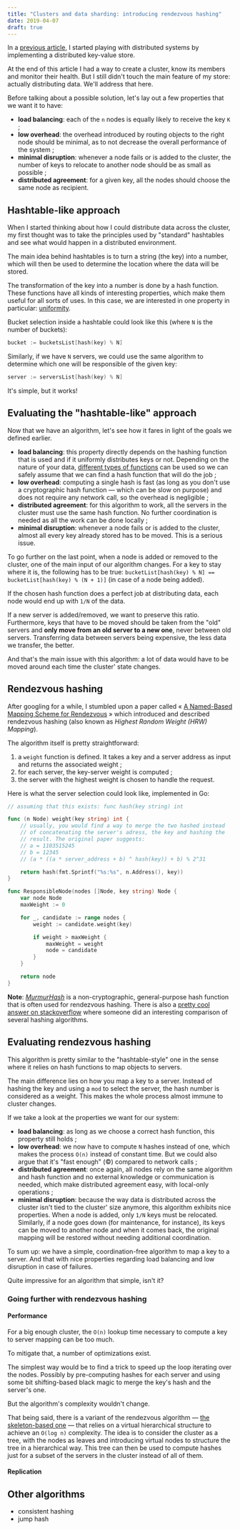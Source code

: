 ```yaml
---
title: "Clusters and data sharding: introducing rendezvous hashing"
date: 2019-04-07
draft: true
---
```


In a [previous article](/2019/01/29/clusters-and-membership-discovering-the-swim-protocol/),
I started playing with distributed systems by implementing a distributed key-value
store.

At the end of this article I had a way to create a cluster, know its members
and monitor their health. But I still didn't touch the main feature of my store:
actually distributing data. We'll address that here.

<!--more-->

Before talking about a possible solution, let's lay out a few properties that we
want it to have:

* **load balancing**: each of the <code>n</code> nodes is equally likely to receive the key <code>K</code> ;
* **low overhead**: the overhead introduced by routing objects to the right node
  should be minimal, as to not decrease the overall performance of the system ;
* **minimal disruption**: whenever a node fails or is added to the cluster, the
  number of keys to relocate to another node should be as small as possible ;
* **distributed agreement**: for a given key, all the nodes should choose the
  same node as recipient.

## Hashtable-like approach

When I started thinking about how I could distribute data across the cluster,
my first thought was to take the principles used by "standard" hashtables and
see what would happen in a distributed environment.

The main idea behind hashtables is to turn a string (the key) into a number,
which will then be used to determine the location where the data will be stored.

The transformation of the key into a number is done by a hash function. These
functions have all kinds of interesting properties, which make them useful for
all sorts of uses. In this case, we are interested in one property in particular:
[uniformity](https://en.wikipedia.org/wiki/Hash_function#Uniformity).

Bucket selection inside a hashtable could look like this (where <code>N</code>
is the number of buckets):

```go
bucket := bucketsList[hash(key) % N]
```

Similarly, if we have <code>N</code> servers, we could use the same algorithm to
determine which one will be responsible of the given key:

```go
server := serversList[hash(key) % N]
```

It's simple, but it works!

## Evaluating the "hashtable-like" approach

Now that we have an algorithm, let's see how it fares in light of the goals we
defined earlier.

* **load balancing**: this property directly depends on the hashing function
  that is used and if it uniformly distributes keys or not. Depending on the
  nature of your data, [different types of functions](https://en.wikipedia.org/wiki/Hash_function#Hash_function_algorithms)
  can be used so we can safely assume that we can find a hash function that will
  do the job ;
* **low overhead**: computing a single hash is fast (as long as you don't use a
  cryptographic hash function — which can be slow on purpose) and does not
  require any network call, so the overhead is negligible ;
* **distributed agreement**: for this algorithm to work, all the servers in the
  cluster must use the same hash function. No further coordination is needed as
  all the work can be done locally ;
* **minimal disruption**: whenever a node fails or is added to the cluster,
  almost all every key already stored has to be moved. This is a serious issue.

To go further on the last point, when a node is added or removed to the cluster,
one of the main input of our algorithm changes. For a key to stay where it is,
the following has to be true:
`bucketList[hash(key) % N] == bucketList[hash(key) % (N + 1)]` (in case of a node
being added).

If the chosen hash function does a perfect job at distributing data, each node
would end up with <code>1/N</code> of the data.

If a new server is added/removed, we want to preserve this ratio. Furthermore,
keys that have to be moved should be taken from the "old" servers and **only move
from an old server to a new one**, never between old servers. Transferring data
between servers being expensive, the less data we transfer, the better.

And that's the main issue with this algorithm: a lot of data would have to be
moved around each time the cluster' state changes.

## Rendezvous hashing

After googling for a while, I stumbled upon a paper called « [A Named-Based
Mapping Scheme for Rendezvous](http://www.eecs.umich.edu/techreports/cse/96/CSE-TR-316-96.pdf) »
which introduced and described rendezvous hashing (also known as *Highest Random
Weight (HRW) Mapping*).

The algorithm itself is pretty straightforward:

1. a <code>weight</code> function is defined. It takes a key and a server address
    as input and returns the associated weight ;
2. for each server, the key-server weight is computed ;
3. the server with the highest weight is chosen to handle the request.

Here is what the server selection could look like, implemented in Go:

```go
// assuming that this exists: func hash(key string) int

func (n Node) weight(key string) int {
	// usually, you would find a way to merge the two hashed instead
	// of concatenating the server's adress, the key and hashing the
	// result. The original paper suggests:
	// a = 1103515245
	// b = 12345
	// (a * ((a * server_address + b) ^ hash(key)) + b) % 2^31

	return hash(fmt.Sprintf("%s:%s", n.Address(), key))
}

func ResponsibleNode(nodes []Node, key string) Node {
	var node Node
	maxWeight := 0

	for _, candidate := range nodes {
		weight := candidate.weight(key)

		if weight > maxWeight {
			maxWeight = weight
			node = candidate
		}
	}

	return node
}
```

**Note**: [*MurmurHash*](https://en.wikipedia.org/wiki/MurmurHash) is a
non-cryptographic, general-purpose hash function that is often used for
rendezvous hashing. There is also a [pretty cool answer on stackoverflow](https://softwareengineering.stackexchange.com/questions/49550/which-hashing-algorithm-is-best-for-uniqueness-and-speed/145633#145633)
where someone did an interesting comparison of several hashing algorithms.

## Evaluating rendezvous hashing

This algorithm is pretty similar to the "hashtable-style" one in the sense where
it relies on hash functions to map objects to servers.

The main difference lies on how you map a key to a server. Instead of hashing
the key and using a <code>mod</code> to select the server, the hash number is
considered as a weight. This makes the whole process almost immune to cluster
changes.

If we take a look at the properties we want for our system:

* **load balancing**: as long as we choose a correct hash function, this
  property still holds ;
* **low overhead**: we now have to compute <code>N</code> hashes instead of one,
  which makes the process <code>O(n)</code> instead of constant time. But we
  could also argue that it's "fast enough" (©) compared to network calls ;
* **distributed agreement**: once again, all nodes rely on the same algorithm
  and hash function and no external knowledge or communication is needed, which
  make distributed agreement easy, with local-only operations ;
* **minimal disruption**: because the way data is distributed across the cluster
  isn't tied to the cluster' size anymore, this algorithm exhibits nice
  properties. When a node is added, only <code>1/N</code> keys must be
  relocated. Similarly, if a node goes down (for maintenance, for instance), its
  keys can be moved to another node and when it comes back, the original mapping
  will be restored without needing additional coordination.

To sum up: we have a simple, coordination-free algorithm to map a key to a
server. And that with nice properties regarding load balancing and low disruption
in case of failures.

Quite impressive for an algorithm that simple, isn't it?

### Going further with rendezvous hashing

#### Performance

For a big enough cluster, the <code>O(n)</code> lookup time necessary to compute
a key to server mapping can be too much.

To mitigate that, a number of optimizations exist.

The simplest way would be to find a trick to speed up the loop iterating over
the nodes. Possibly by pre-computing hashes for each server and using some
bit shifting-based black magic to merge the key's hash and the server's one.

But the algorithm's complexity wouldn't change.

That being said, there is a variant of the rendezvous algorithm — [the
skeleton-based one](https://en.wikipedia.org/wiki/Rendezvous_hashing#Skeleton-based_variant_for_very_large_n) —
that relies on a virtual hierarchical structure to achieve an <code>O(log n)</code> complexity.
The idea is to consider the cluster as a tree, with the nodes as leaves and
introducing virtual nodes to structure the tree in a hierarchical way.
This tree can then be used to compute hashes just for a subset of the servers in
the cluster instead of all of them.

#### Replication

## Other algorithms

* consistent hashing
* jump hash
